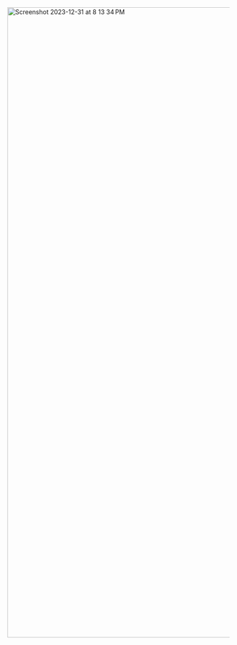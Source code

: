 <img width="1429" alt="Screenshot 2023-12-31 at 8 13 34 PM" src="https://github.com/ramsaiavinash/facebook-faceprep/assets/144375398/ae2a8efb-f3f2-4873-9e9c-b9edcfef540b">
